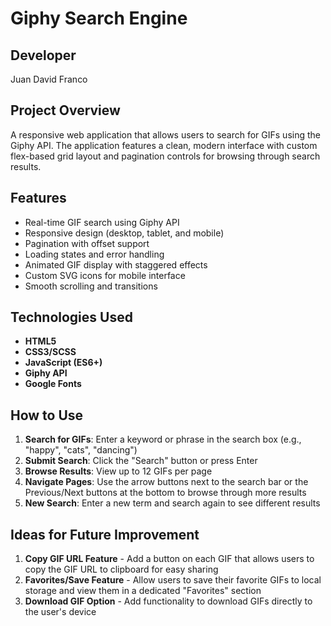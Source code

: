 # Giphy Search Engine

## Developer
Juan David Franco

## Project Overview
A responsive web application that allows users to search for GIFs using the Giphy API. The application features a clean, modern interface with custom flex-based grid layout and pagination controls for browsing through search results.

## Features
- Real-time GIF search using Giphy API
- Responsive design (desktop, tablet, and mobile)
- Pagination with offset support
- Loading states and error handling
- Animated GIF display with staggered effects
- Custom SVG icons for mobile interface
- Smooth scrolling and transitions

## Technologies Used
- **HTML5**
- **CSS3/SCSS**
- **JavaScript (ES6+)**
- **Giphy API**
- **Google Fonts**

## How to Use
1. **Search for GIFs**: Enter a keyword or phrase in the search box (e.g., "happy", "cats", "dancing")
2. **Submit Search**: Click the "Search" button or press Enter
3. **Browse Results**: View up to 12 GIFs per page
4. **Navigate Pages**: Use the arrow buttons next to the search bar or the Previous/Next buttons at the bottom to browse through more results
5. **New Search**: Enter a new term and search again to see different results

## Ideas for Future Improvement
1. **Copy GIF URL Feature** - Add a button on each GIF that allows users to copy the GIF URL to clipboard for easy sharing
2. **Favorites/Save Feature** - Allow users to save their favorite GIFs to local storage and view them in a dedicated "Favorites" section
3. **Download GIF Option** - Add functionality to download GIFs directly to the user's device